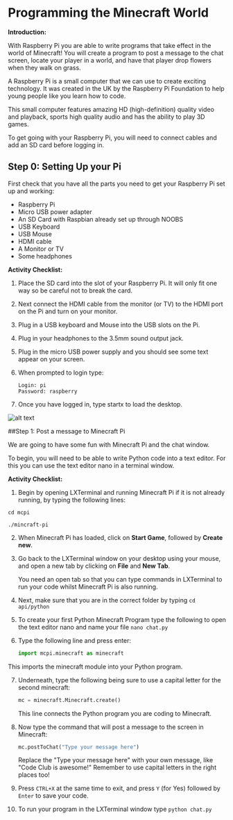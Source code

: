 # Programming the Minecraft World

**Introduction:**

With Raspberry Pi you are able to write programs that take effect in the world of Minecraft! You will create a program to post a message to the chat screen, locate your player in a world, and have that player drop flowers when they walk on grass.

A Raspberry Pi is a small computer that we can use to create exciting technology. It was created in the UK by the Raspberry Pi Foundation to help young people like you learn how to code.

This small computer features amazing HD (high-definition) quality video and playback, sports high quality audio and has the ability to play 3D games. 

To get going with your Raspberry Pi, you will need to connect cables and add an SD card before logging in.

## Step 0: Setting Up your Pi
First check that you have all the parts you need to get your Raspberry Pi set up and working:

- Raspberry Pi
- Micro USB power adapter
- An SD Card with Raspbian already set up through NOOBS
- USB Keyboard
- USB Mouse
- HDMI cable
- A Monitor or TV
- Some headphones 

**Activity Checklist:**

1.	Place the SD card into the slot of your Raspberry Pi. It will only fit one way so be careful not to break the card. 

2.	Next connect the HDMI cable from the monitor (or TV) to the HDMI port on the Pi and turn on your monitor. 

3.	Plug in a USB keyboard and Mouse into the USB slots on the Pi.

4.	Plug in your headphones to the 3.5mm sound output jack.

5.	Plug in the micro USB power supply and you should see some text appear on your screen.

6.	When prompted to login type:

	```
	Login: pi
	Password: raspberry
	```

7.	Once you have logged in, type startx to load the desktop.

![alt text](Screen-Shot-2012-12-24-at-10.59.55-1024x722.png "Connecting your Raspberry Pi")


##Step 1: Post a message to Minecraft Pi

We are going to have some fun with Minecraft Pi and the chat window.

To begin, you will need to be able to write Python code into a text editor. For this you can use the text editor nano in a terminal window.

**Activity Checklist:**

1.	Begin by opening LXTerminal and running Minecraft Pi if it is not already running, by typing the following lines:

  ```
  cd mcpi

  ./mincraft-pi
  ```

2.	When Minecraft Pi has loaded, click on **Start Game**, followed by **Create new**. 

3.	Go back to the LXTerminal window on your desktop using your mouse, and open a new tab by clicking on **File** and **New Tab**.

    You need an open tab so that you can type commands in LXTerminal to run your code whilst Minecraft Pi is also running.

4.	Next, make sure that you are in the correct folder by typing `cd api/python`

5.	To create your first Python Minecraft Program type the following to open the text editor nano and name your file `nano chat.py`

6.	Type the following line and press enter:

    ```python
    import mcpi.minecraft as minecraft
    ```

  This imports the minecraft module into your Python program.

7.	Underneath, type the following being sure to use a capital letter for the second minecraft:

    ```python
    mc = minecraft.Minecraft.create()
    ```

    This line connects the Python program you are coding to Minecraft.

8.	Now type the command that will post a message to the screen in Minecraft:

    ```python
    mc.postToChat("Type your message here")
    ```
    Replace the "Type your message here" with your own message, like "Code Club is awesome!"
    Remember to use capital letters in the right places too!

9.	Press `CTRL+X` at the same time to exit, and press `Y` (for Yes) followed by `Enter` to save your code.

10.	To run your program in the LXTerminal window type `python chat.py`

